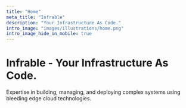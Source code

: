 ```yaml
---
title: "Home"
meta_title: "Infrable"
description: "Your Infrastructure As Code."
intro_image: "images/illustrations/home.png"
intro_image_hide_on_mobile: true
---
```


# Infrable - Your Infrastructure As Code.

Expertise in building, managing, and deploying complex systems using bleeding edge cloud technologies.
